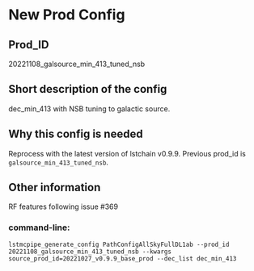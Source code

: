 # New Prod Config

## Prod_ID

20221108_galsource_min_413_tuned_nsb

## Short description of the config

dec_min_413 with NSB tuning to galactic source.

## Why this config is needed

Reprocess with the latest version of lstchain v0.9.9. Previous prod_id is `galsource_min_413_tuned_nsb`.

## Other information

RF features following issue #369

### command-line:
```
lstmcpipe_generate_config PathConfigAllSkyFullDL1ab --prod_id 20221108_galsource_min_413_tuned_nsb --kwargs source_prod_id=20221027_v0.9.9_base_prod --dec_list dec_min_413
```
